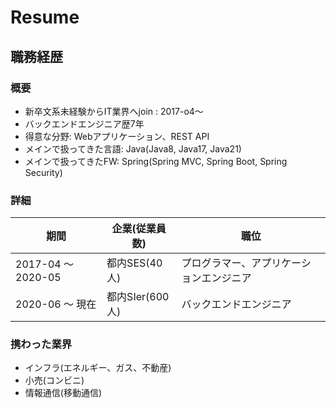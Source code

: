 # Resume
## 職務経歴
### 概要
- 新卒文系未経験からIT業界へjoin : 2017-o4～
- バックエンドエンジニア歴7年
- 得意な分野: Webアプリケーション、REST API
- メインで扱ってきた言語: Java(Java8, Java17, Java21)
- メインで扱ってきたFW: Spring(Spring MVC, Spring Boot, Spring Security)
### 詳細
| 期間 | 企業(従業員数) | 職位 |
| ---- | ---- | ---- |
| 2017-04 ～ 2020-05 | 都内SES(40人) | プログラマー、アプリケーションエンジニア
| 2020-06 ～ 現在 | 都内SIer(600人) | バックエンドエンジニア

### 携わった業界
- インフラ(エネルギー、ガス、不動産)
- 小売(コンビニ)
- 情報通信(移動通信)